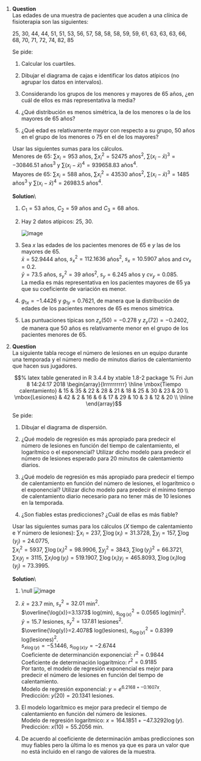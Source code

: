 1.  **Question**\
    Las edades de una muestra de pacientes que acuden a una clínica de
    fisioterapia son las siguientes:

    25, 30, 44, 44, 51, 51, 53, 56, 57, 58, 58, 58, 59, 59, 61, 63, 63,
    63, 66, 68, 70, 71, 72, 74, 82, 85

    Se pide:

    1.  Calcular los cuartiles.

    2.  Dibujar el diagrama de cajas e identificar los datos atípicos
        (no agrupar los datos en intervalos).

    3.  Considerando los grupos de los menores y mayores de 65 años, ¿en
        cuál de ellos es más representativa la media?

    4.  ¿Qué distribución es menos simétrica, la de los menores o la de
        los mayores de 65 años?

    5.  ¿Qué edad es relativamente mayor con respecto a su grupo, 50
        años en el grupo de los menores o 75 en el de los mayores?

    Usar las siguientes sumas para los cálculos.\
    Menores de 65: $\sum x_i=953$ años, $\sum x_i^2=52475$ años$^2$,
    $\sum (x_i-\bar x)^3=-30846.51$ años$^3$ y
    $\sum (x_i-\bar x)^4=939658.83$ años$^4$.\
    Mayores de 65: $\sum x_i=588$ años, $\sum x_i^2=43530$ años$^2$,
    $\sum (x_i-\bar x)^3=1485$ años$^3$ y $\sum (x_i-\bar x)^4=26983.5$
    años$^4$.

    **Solution**\

    1.  $C_1=53$ años, $C_2=59$ años and $C_3=68$ años.

    2.  Hay 2 datos atípicos: 25, 30.

        ![image](media/supplements1/exercise1/des-fis-1-diagrama-caja-edades.svg)

    3.  Sea $x$ las edades de los pacientes menores de 65 e $y$ las de
        los mayores de 65.\
        $\bar x=52.9444$ años, $s_x^2=112.1636$ años$^2$, $s_x=10.5907$
        años and $cv_x=0.2$.\
        $\bar y=73.5$ años, $s_y^2=39$ años$^2$, $s_y=6.245$ años y
        $cv_y=0.085$.\
        La media es más representativa en los pacientes mayores de 65 ya
        que su coeficiente de variación es menor.

    4.  $g_{1x}=-1.4426$ y $g_{1y}=0.7621$, de manera que la
        distribución de edades de los pacientes menores de 65 es menos
        simétrica.

    5.  Las puntuaciones típicas son $z_x(50)=-0.278$ y
        $z_y(72)=-0.2402$, de manera que 50 años es relativamente menor
        en el grupo de los pacientes menores de 65.

2.  **Question**\
    La siguiente tabla recoge el número de lesiones en un equipo durante
    una temporada y el número medio de minutos diarios de calentamiento
    que hacen sus jugadores.

    $$% latex table generated in R 3.4.4 by xtable 1.8-2 package
      % Fri Jun  8 14:24:17 2018
      \begin{array}{lrrrrrrrrrr}
         \hline
      \mbox{Tiempo calentamiento} & 15 & 35 & 22 & 28 & 21 & 18 & 25 & 30 & 23 & 20 \\ 
        \mbox{Lesiones} & 42 & 2 & 16 & 6 & 17 & 29 & 10 & 3 & 12 & 20 \\ 
         \hline
      \end{array}$$

    Se pide:

    1.  Dibujar el diagrama de dispersión.

    2.  ¿Qué modelo de regresión es más apropiado para predecir el
        número de lesiones en función del tiempo de calentamiento, el
        logarítmico o el exponencial? Utilizar dicho modelo para
        predecir el número de lesiones esperado para 20 minutos de
        calentamiento diarios.

    3.  ¿Qué modelo de regresión es más apropiado para predecir el
        tiempo de calentamiento en función del número de lesiones, el
        logarítmico o el exponencial? Utilizar dicho modelo para
        predecir el mínimo tiempo de calentamiento diario necesario para
        no tener más de 10 lesiones en la temporada.

    4.  ¿Son fiables estas predicciones? ¿Cuál de ellas es más fiable?

    Usar las siguientes sumas para los cálculos ($X$ tiempo de
    calentamiento e $Y$ número de lesiones): $\sum x_i=237$,
    $\sum \log(x_i)=31.3728$, $\sum y_j=157$, $\sum \log(y_j)=24.0775$,\
    $\sum x_i^2=5937$, $\sum \log(x_i)^2=98.9906$, $\sum y_j^2=3843$,
    $\sum \log(y_j)^2=66.3721$,\
    $\sum x_iy_j=3115$, $\sum x_i\log(y_j)=519.1907$,
    $\sum \log(x_i)y_j=465.8093$, $\sum \log(x_i)\log(y_j)=73.3995$.

    **Solution**\

    1.  \null
        ![image](media/supplements1/exercise2/regnol-fis-1-diagrama-dispersion-lesiones-tiempo-calentamiento.svg)

    2.  $\bar x=23.7$ min, $s_x^2=32.01$ min$^2$.\
        $\overline{\log(x)}=3.1373$ log(min), $s_{\log(x)}^2=0.0565$
        log(min)$^2$.\
        $\bar y=15.7$ lesiones, $s_y^2=137.81$ lesiones$^2$.\
        $\overline{\log(y)}=2.4078$ log(lesiones),
        $s_{\log(y)}^2=0.8399$ log(lesiones)$^2$.\
        $s_{x\log(y)}=-5.1446$, $s_{\log(x)y}=-2.6744$\
        Coeficiente de determinanción exponencial: $r^2=0.9844$\
        Coeficiente de determinación logarítmico: $r^2=0.9185$\
        Por tanto, el modelo de regresión exponencial es mejor para
        predecir el número de lesiones en función del tiempo de
        calentamiento.\
        Modelo de regresión exponencial: $y=e^{6.2168+-0.1607x}$.\
        Predicción: $y(20)=20.1341$ lesiones.

    3.  El modelo logarítmico es mejor para predecir el tiempo de
        calentamiento en función del número de lesiones.\
        Modelo de regresión logarítmico: $x=164.1851+-47.3292\log(y)$.\
        Predicción: $x(10)=55.2056$ min.

    4.  De acuerdo al coeficiente de determinación ambas predicciones
        son muy fiables pero la última lo es menos ya que es para un
        valor que no está incluido en el rango de valores de la muestra.

